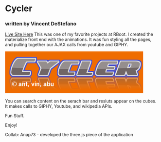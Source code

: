 # Cycler
### written by Vincent DeStefano

[Live Site Here](https://anap73.github.io/Project1MobileTest/)
This was one of my favorite projects at RBoot. I created the materialize front end with the animations. It was fun styling all the pages, and pulling together our AJAX calls from youtube and GIPHY. 

![CYCLER](https://raw.githubusercontent.com/aNap73/Project1MobileTest/master/images/CoolLogo.png)

You can search content on the serach bar and resluts appear on the cubes. It makes calls to GIPHY, Youtube, and wikipedia APIs.



Fun Stuff.

Enjoy!

Collab:
Anap73 - developed the three.js piece of the application